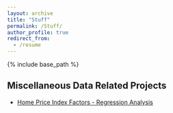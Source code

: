 ```yaml
---
layout: archive
title: "Stuff"
permalink: /Stuff/
author_profile: true
redirect_from:
  - /resume
---
```


{% include base_path %}

##  Miscellaneous Data Related Projects

* [Home Price Index Factors - Regression Analysis ](../files/AnalysisButros.pdf) 
